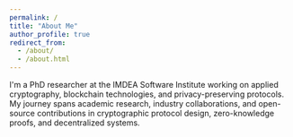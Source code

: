 ```yaml
---
permalink: /
title: "About Me"
author_profile: true
redirect_from: 
  - /about/
  - /about.html
---
```


I'm a PhD researcher at the IMDEA Software Institute working on applied cryptography, blockchain technologies, and privacy-preserving protocols. My journey spans academic research, industry collaborations, and open-source contributions in cryptographic protocol design, zero-knowledge proofs, and decentralized systems.

